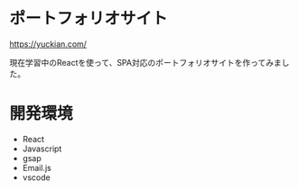 # ポートフォリオサイト

https://yuckian.com/

現在学習中のReactを使って、SPA対応のポートフォリオサイトを作ってみました。



# 開発環境

- React
- Javascript
- gsap
- Email.js
- vscode



